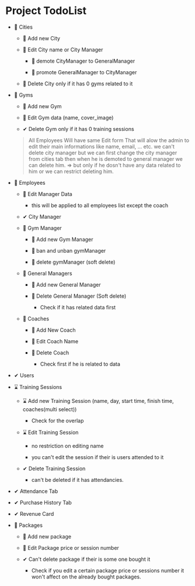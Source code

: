 # Project TodoList

- 📌 Cities

  - 📌 Add new City

  - 📌 Edit City name or City Manager

    - 📌 demote CityManager to GeneralManager

    - 📌 promote GeneralManager to CityManager

  - 📌 Delete City only if it has 0 gyms related to it

- 📌 Gyms

  - 📌 Add new Gym

  - 📌 Edit Gym data (name, cover_image)

  - ✔ Delete Gym only if it has 0 training sessions

  > All Employees Will have same Edit form That will alow the admin to edit their main informations like name, email, ... etc.
  > we can't delete city manager but we can first change the city manager from cities tab then when he is demoted to general manager we can delete him. => but only if he dosn't have any data related to him or we can restrict deleting him.
- 📌 Employees

  - 📌 Edit Manager Data

    - this will be applied to all employees list except the coach

  - ✔ City Manager

  - 📌 Gym Manager

    - 📌 Add new Gym Manager

    - 📌 ban and unban gymManager

    - 📌 delete gymManager (soft delete)

  - 📌 General Managers

    - 📌 Add new General Manager

    - 📌 Delete General Manager (Soft delete)

      - Check if it has related data first

  - 📌 Coaches

    - 📌 Add New Coach

    - 📌 Edit Coach Name

    - 📌 Delete Coach

      - Check first if he is related to data

- ✔ Users

- ⌛ Training Sessions

  - ⌛ Add new Training Session (name, day, start time, finish time, coaches(multi select))

    - Check for the overlap

  - ⌛ Edit Training Session

    - no restriction on editing name

    - you can't edit the session if their is users attended to it

  - ✔ Delete Training Session

    - can't be deleted if it has attendancies.

- ✔ Attendance Tab

- ✔ Purchase History Tab

- ✔ Revenue Card

- 📌 Packages

  - 📌 Add new package

  - 📌 Edit Package price or session number

  - ✔ Can't delete package if their is some one bought it

    - Check if you edit a certain package price or sessions number it won't affect on the already bought packages.
